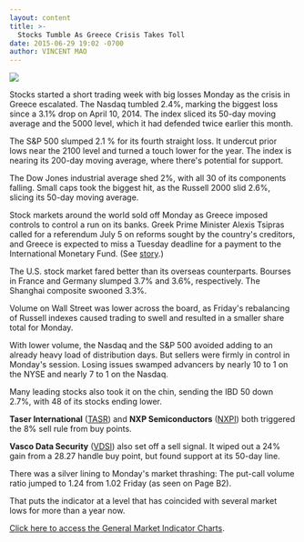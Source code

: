 ```yaml
---
layout: content
title: >-
  Stocks Tumble As Greece Crisis Takes Toll
date: 2015-06-29 19:02 -0700
author: VINCENT MAO
---
```






![](https://www.investors.com/wp-content/uploads/ibd-migrated-images/MPv_150630_635711891424057218.png)









  

Stocks started a short trading week with big losses Monday as the crisis in Greece escalated. The Nasdaq tumbled 2.4%, marking the biggest loss since a 3.1% drop on April 10, 2014. The index sliced its 50-day moving average and the 5000 level, which it had defended twice earlier this month.

  

The S&P 500 slumped 2.1 % for its fourth straight loss. It undercut prior lows near the 2100 level and turned a touch lower for the year. The index is nearing its 200-day moving average, where there's potential for support.

  

The Dow Jones industrial average shed 2%, with all 30 of its components falling. Small caps took the biggest hit, as the Russell 2000 slid 2.6%, slicing its 50-day moving average.

  

Stock markets around the world sold off Monday as Greece imposed controls to control a run on its banks. Greek Prime Minister Alexis Tsipras called for a referendum July 5 on reforms sought by the country's creditors, and Greece is expected to miss a Tuesday deadline for a payment to the International Monetary Fund. (See [story](http://news.investors.com/economy/062915-759503-capital-controls-descend-on-greece-how-long-can-government-survive.htm).)

  

The U.S. stock market fared better than its overseas counterparts. Bourses in France and Germany slumped 3.7% and 3.6%, respectively. The Shanghai composite swooned 3.3%.

  

Volume on Wall Street was lower across the board, as Friday's rebalancing of Russell indexes caused trading to swell and resulted in a smaller share total for Monday.

  

With lower volume, the Nasdaq and the S&P 500 avoided adding to an already heavy load of distribution days. But sellers were firmly in control in Monday's session. Losing issues swamped advancers by nearly 10 to 1 on the NYSE and nearly 7 to 1 on the Nasdaq.

  

Many leading stocks also took it on the chin, sending the IBD 50 down 2.7%, with 48 of its stocks ending lower.

  

**Taser International** ([TASR](https://research.investors.com/quote.aspx?symbol=TASR)) and **NXP Semiconductors** ([NXPI](https://research.investors.com/quote.aspx?symbol=NXPI)) both triggered the 8% sell rule from buy points.

  

**Vasco Data Security** ([VDSI](https://research.investors.com/quote.aspx?symbol=VDSI)) also set off a sell signal. It wiped out a 24% gain from a 28.27 handle buy point, but found support at its 50-day line.

  

There was a silver lining to Monday's market thrashing: The put-call volume ratio jumped to 1.24 from 1.02 Friday (as seen on Page B2).

  

That puts the indicator at a level that has coincided with several market lows for more than a year now.

  

[Click here to access the General Market Indicator Charts](https://www.investors.com/pdf/GMI_063015.pdf).




